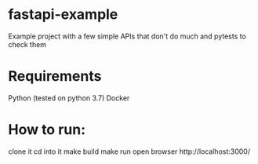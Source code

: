 # fastapi-example
Example project with a few simple APIs that don't do much and pytests to check them


# Requirements
Python (tested on python 3.7)
Docker


# How to run:

clone it
cd into it
make build
make run
open browser http://localhost:3000/
